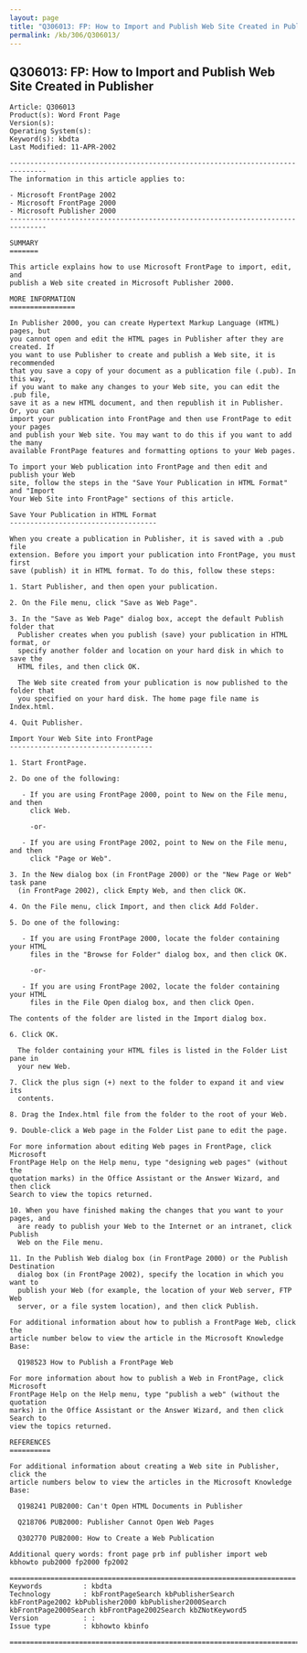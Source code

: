 ```yaml
---
layout: page
title: "Q306013: FP: How to Import and Publish Web Site Created in Publisher"
permalink: /kb/306/Q306013/
---
```


## Q306013: FP: How to Import and Publish Web Site Created in Publisher

	Article: Q306013
	Product(s): Word Front Page
	Version(s): 
	Operating System(s): 
	Keyword(s): kbdta
	Last Modified: 11-APR-2002
	
	-------------------------------------------------------------------------------
	The information in this article applies to:
	
	- Microsoft FrontPage 2002 
	- Microsoft FrontPage 2000 
	- Microsoft Publisher 2000 
	-------------------------------------------------------------------------------
	
	SUMMARY
	=======
	
	This article explains how to use Microsoft FrontPage to import, edit, and
	publish a Web site created in Microsoft Publisher 2000.
	
	MORE INFORMATION
	================
	
	In Publisher 2000, you can create Hypertext Markup Language (HTML) pages, but
	you cannot open and edit the HTML pages in Publisher after they are created. If
	you want to use Publisher to create and publish a Web site, it is recommended
	that you save a copy of your document as a publication file (.pub). In this way,
	if you want to make any changes to your Web site, you can edit the .pub file,
	save it as a new HTML document, and then republish it in Publisher. Or, you can
	import your publication into FrontPage and then use FrontPage to edit your pages
	and publish your Web site. You may want to do this if you want to add the many
	available FrontPage features and formatting options to your Web pages.
	
	To import your Web publication into FrontPage and then edit and publish your Web
	site, follow the steps in the "Save Your Publication in HTML Format" and "Import
	Your Web Site into FrontPage" sections of this article.
	
	Save Your Publication in HTML Format
	------------------------------------
	
	When you create a publication in Publisher, it is saved with a .pub file
	extension. Before you import your publication into FrontPage, you must first
	save (publish) it in HTML format. To do this, follow these steps:
	
	1. Start Publisher, and then open your publication.
	
	2. On the File menu, click "Save as Web Page".
	
	3. In the "Save as Web Page" dialog box, accept the default Publish folder that
	  Publisher creates when you publish (save) your publication in HTML format, or
	  specify another folder and location on your hard disk in which to save the
	  HTML files, and then click OK.
	
	  The Web site created from your publication is now published to the folder that
	  you specified on your hard disk. The home page file name is Index.html.
	
	4. Quit Publisher.
	
	Import Your Web Site into FrontPage
	-----------------------------------
	
	1. Start FrontPage.
	
	2. Do one of the following:
	
	   - If you are using FrontPage 2000, point to New on the File menu, and then
	     click Web.
	
	     -or-
	
	   - If you are using FrontPage 2002, point to New on the File menu, and then
	     click "Page or Web".
	
	3. In the New dialog box (in FrontPage 2000) or the "New Page or Web" task pane
	  (in FrontPage 2002), click Empty Web, and then click OK.
	
	4. On the File menu, click Import, and then click Add Folder.
	
	5. Do one of the following:
	
	   - If you are using FrontPage 2000, locate the folder containing your HTML
	     files in the "Browse for Folder" dialog box, and then click OK.
	
	     -or-
	
	   - If you are using FrontPage 2002, locate the folder containing your HTML
	     files in the File Open dialog box, and then click Open.
	
	The contents of the folder are listed in the Import dialog box.
	
	6. Click OK.
	
	  The folder containing your HTML files is listed in the Folder List pane in
	  your new Web.
	
	7. Click the plus sign (+) next to the folder to expand it and view its
	  contents.
	
	8. Drag the Index.html file from the folder to the root of your Web.
	
	9. Double-click a Web page in the Folder List pane to edit the page.
	
	For more information about editing Web pages in FrontPage, click Microsoft
	FrontPage Help on the Help menu, type "designing web pages" (without the
	quotation marks) in the Office Assistant or the Answer Wizard, and then click
	Search to view the topics returned.
	
	10. When you have finished making the changes that you want to your pages, and
	  are ready to publish your Web to the Internet or an intranet, click Publish
	  Web on the File menu.
	
	11. In the Publish Web dialog box (in FrontPage 2000) or the Publish Destination
	  dialog box (in FrontPage 2002), specify the location in which you want to
	  publish your Web (for example, the location of your Web server, FTP Web
	  server, or a file system location), and then click Publish.
	
	For additional information about how to publish a FrontPage Web, click the
	article number below to view the article in the Microsoft Knowledge Base:
	
	  Q198523 How to Publish a FrontPage Web
	
	For more information about how to publish a Web in FrontPage, click Microsoft
	FrontPage Help on the Help menu, type "publish a web" (without the quotation
	marks) in the Office Assistant or the Answer Wizard, and then click Search to
	view the topics returned.
	
	REFERENCES
	==========
	
	For additional information about creating a Web site in Publisher, click the
	article numbers below to view the articles in the Microsoft Knowledge Base:
	
	  Q198241 PUB2000: Can't Open HTML Documents in Publisher
	
	  Q218706 PUB2000: Publisher Cannot Open Web Pages
	
	  Q302770 PUB2000: How to Create a Web Publication
	
	Additional query words: front page prb inf publisher import web kbhowto pub2000 fp2000 fp2002
	
	======================================================================
	Keywords          : kbdta 
	Technology        : kbFrontPageSearch kbPublisherSearch kbFrontPage2002 kbPublisher2000 kbPublisher2000Search kbFrontPage2000Search kbFrontPage2002Search kbZNotKeyword5
	Version           : :
	Issue type        : kbhowto kbinfo
	
	=============================================================================
	
